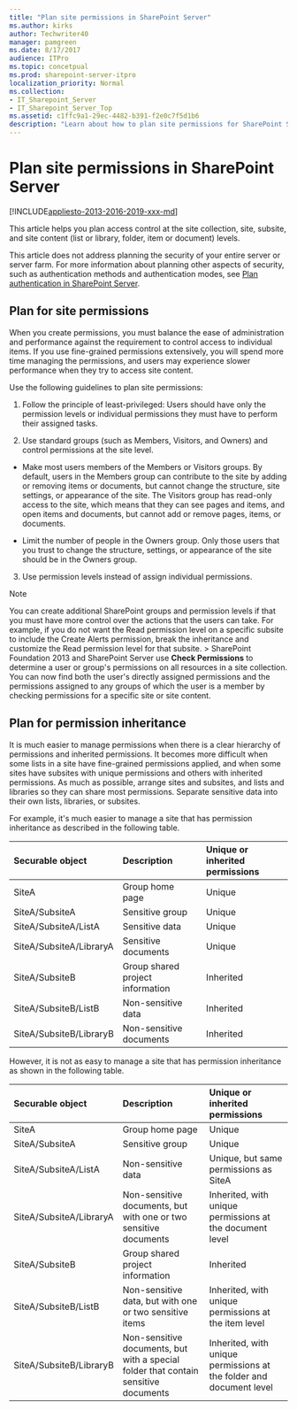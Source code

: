 ```yaml
---
title: "Plan site permissions in SharePoint Server"
ms.author: kirks
author: Techwriter40
manager: pamgreen
ms.date: 8/17/2017
audience: ITPro
ms.topic: concetpual
ms.prod: sharepoint-server-itpro
localization_priority: Normal
ms.collection:
- IT_Sharepoint_Server
- IT_Sharepoint_Server_Top
ms.assetid: c1ffc9a1-29ec-4482-b391-f2e0c7f5d1b6
description: "Learn about how to plan site permissions for SharePoint Server to provide secure access to sites and content."
---
```


# Plan site permissions in SharePoint Server

[!INCLUDE[appliesto-2013-2016-2019-xxx-md](../includes/appliesto-2013-2016-2019-xxx-md.md)]
  
This article helps you plan access control at the site collection, site, subsite, and site content (list or library, folder, item or document) levels.
  
This article does not address planning the security of your entire server or server farm. For more information about planning other aspects of security, such as authentication methods and authentication modes, see [Plan authentication in SharePoint Server](/SharePoint/install/install).
  
## Plan for site permissions
<a name="section4"> </a>

When you create permissions, you must balance the ease of administration and performance against the requirement to control access to individual items. If you use fine-grained permissions extensively, you will spend more time managing the permissions, and users may experience slower performance when they try to access site content. 
  
Use the following guidelines to plan site permissions:
  
1. Follow the principle of least-privileged: Users should have only the permission levels or individual permissions they must have to perform their assigned tasks.
    
2. Use standard groups (such as Members, Visitors, and Owners) and control permissions at the site level.
    
  - Make most users members of the Members or Visitors groups. By default, users in the Members group can contribute to the site by adding or removing items or documents, but cannot change the structure, site settings, or appearance of the site. The Visitors group has read-only access to the site, which means that they can see pages and items, and open items and documents, but cannot add or remove pages, items, or documents.
    
  - Limit the number of people in the Owners group. Only those users that you trust to change the structure, settings, or appearance of the site should be in the Owners group.
    
3. Use permission levels instead of assign individual permissions.
    
> [!NOTE]
>  You can create additional SharePoint groups and permission levels if that you must have more control over the actions that the users can take. For example, if you do not want the Read permission level on a specific subsite to include the Create Alerts permission, break the inheritance and customize the Read permission level for that subsite. >  SharePoint Foundation 2013 and SharePoint Server use **Check Permissions** to determine a user or group's permissions on all resources in a site collection. You can now find both the user's directly assigned permissions and the permissions assigned to any groups of which the user is a member by checking permissions for a specific site or site content. 
  
## Plan for permission inheritance
<a name="section5"> </a>

It is much easier to manage permissions when there is a clear hierarchy of permissions and inherited permissions. It becomes more difficult when some lists in a site have fine-grained permissions applied, and when some sites have subsites with unique permissions and others with inherited permissions. As much as possible, arrange sites and subsites, and lists and libraries so they can share most permissions. Separate sensitive data into their own lists, libraries, or subsites.
  
For example, it's much easier to manage a site that has permission inheritance as described in the following table. 
  
|**Securable object**|**Description**|**Unique or inherited permissions**|
|:-----|:-----|:-----|
|SiteA  <br/> |Group home page  <br/> |Unique  <br/> |
|SiteA/SubsiteA  <br/> |Sensitive group  <br/> |Unique  <br/> |
|SiteA/SubsiteA/ListA  <br/> |Sensitive data  <br/> |Unique  <br/> |
|SiteA/SubsiteA/LibraryA  <br/> |Sensitive documents  <br/> |Unique  <br/> |
|SiteA/SubsiteB  <br/> |Group shared project information  <br/> |Inherited  <br/> |
|SiteA/SubsiteB/ListB  <br/> |Non-sensitive data  <br/> |Inherited  <br/> |
|SiteA/SubsiteB/LibraryB  <br/> |Non-sensitive documents  <br/> |Inherited  <br/> |
   
However, it is not as easy to manage a site that has permission inheritance as shown in the following table. 
  
|**Securable object**|**Description**|**Unique or inherited permissions**|
|:-----|:-----|:-----|
|SiteA  <br/> |Group home page  <br/> |Unique  <br/> |
|SiteA/SubsiteA  <br/> |Sensitive group  <br/> |Unique  <br/> |
|SiteA/SubsiteA/ListA  <br/> |Non-sensitive data  <br/> |Unique, but same permissions as SiteA  <br/> |
|SiteA/SubsiteA/LibraryA  <br/> |Non-sensitive documents, but with one or two sensitive documents  <br/> |Inherited, with unique permissions at the document level  <br/> |
|SiteA/SubsiteB  <br/> |Group shared project information  <br/> |Inherited  <br/> |
|SiteA/SubsiteB/ListB  <br/> |Non-sensitive data, but with one or two sensitive items  <br/> |Inherited, with unique permissions at the item level  <br/> |
|SiteA/SubsiteB/LibraryB  <br/> |Non-sensitive documents, but with a special folder that contain sensitive documents  <br/> |Inherited, with unique permissions at the folder and document level  <br/> |
   

